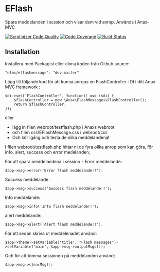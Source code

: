 # EFlash

Spara meddelanden i session och visar dem vid anrop. Används i Anax-MVC

[![Scrutinizer Code Quality](https://scrutinizer-ci.com/g/Elmseld/EFlash/badges/quality-score.png?b=master)](https://scrutinizer-ci.com/g/Elmseld/EFlash/?branch=master)
[![Code Coverage](https://scrutinizer-ci.com/g/Elmseld/EFlash/badges/coverage.png?b=master)](https://scrutinizer-ci.com/g/Elmseld/EFlash/?branch=master)
[![Build Status](https://travis-ci.org/Elmseld/EFlash.svg?branch=master)](https://travis-ci.org/Elmseld/EFlash)

## Installation

Installera med Packagist eller clona koden från Github source:
```
"elms/eflashmessage": "dev-master"
```

Lägg till följande kod för att kunna anropa en FlashController i DI i ditt Anax MVC framework :
```
$di->set('FlashController', function() use ($di) {
    $flashController = new \Anax\FlashMessages\FlashController();
    return $flashController;
});
```
eller 
* lägg in filen webroot/testflash.php i Anaxs webroot 
* och filen css/EFlashMessage.css i webroot/css
* Och kör igång och testa de olika meddelandena!

I filen webroot/testflash.php hittar ni de fyra olika anrop som kan göra, för info, alert, success och error medelanden;

För att spara meddelandena i session -
Error meddelande:
```
$app->msg->error('Error flash meddelande!!');
```
Success meddelande:
```
$app->msg->success('Success flash meddelande!!');
```
Info meddelande:
```
$app->msg->info('Info flash meddelande!!');
```
alert meddelande:
```
$app->msg->alert('Alert flash meddelande!!');
```

För att sedan skriva ut meddelenadet använd: 
```
$app->theme->setVariable('title', "Flash messages")->setVariable('main', $app->msg->outputMsgs());
```
Och för att tömma sessionen på meddelanden använd;
```
$app->msg->clearMsg();
```
